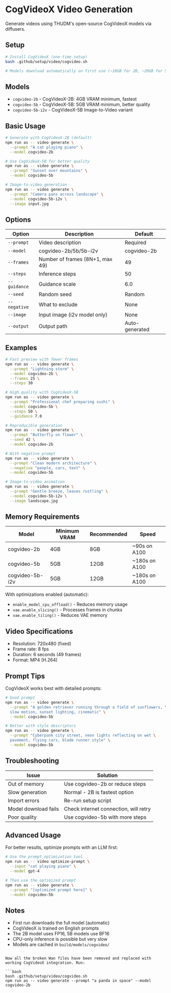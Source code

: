 # CogVideoX Video Generation

Generate videos using THUDM's open-source CogVideoX models via diffusers.

## Setup

```bash
# Install CogVideoX (one-time setup)
bash .github/setup/video/cogvideo.sh

# Models download automatically on first use (~10GB for 2B, ~20GB for 5B)
```

## Models

- `cogvideo-2b` - CogVideoX-2B: 4GB VRAM minimum, fastest
- `cogvideo-5b` - CogVideoX-5B: 5GB VRAM minimum, better quality
- `cogvideo-5b-i2v` - CogVideoX-5B Image-to-Video variant

## Basic Usage

```bash
# Generate with CogVideoX-2B (default)
npm run as -- video generate \
  --prompt "A cat playing piano" \
  --model cogvideo-2b

# Use CogVideoX-5B for better quality
npm run as -- video generate \
  --prompt "Sunset over mountains" \
  --model cogvideo-5b

# Image-to-video generation
npm run as -- video generate \
  --prompt "Camera pans across landscape" \
  --model cogvideo-5b-i2v \
  --image input.jpg
```

## Options

| Option | Description | Default |
|--------|-------------|---------|
| `--prompt` | Video description | Required |
| `--model` | cogvideo-2b/5b/5b-i2v | cogvideo-2b |
| `--frames` | Number of frames (8N+1, max 49) | 49 |
| `--steps` | Inference steps | 50 |
| `--guidance` | Guidance scale | 6.0 |
| `--seed` | Random seed | Random |
| `--negative` | What to exclude | None |
| `--image` | Input image (i2v model only) | None |
| `--output` | Output path | Auto-generated |

## Examples

```bash
# Fast preview with fewer frames
npm run as -- video generate \
  --prompt "Lightning storm" \
  --model cogvideo-2b \
  --frames 25 \
  --steps 30

# High quality with CogVideoX-5B
npm run as -- video generate \
  --prompt "Professional chef preparing sushi" \
  --model cogvideo-5b \
  --steps 50 \
  --guidance 7.0

# Reproducible generation
npm run as -- video generate \
  --prompt "Butterfly on flower" \
  --seed 42 \
  --model cogvideo-2b

# With negative prompt
npm run as -- video generate \
  --prompt "Clean modern architecture" \
  --negative "people, cars, text" \
  --model cogvideo-5b

# Image-to-video animation
npm run as -- video generate \
  --prompt "Gentle breeze, leaves rustling" \
  --model cogvideo-5b-i2v \
  --image landscape.jpg
```

## Memory Requirements

| Model | Minimum VRAM | Recommended | Speed |
|-------|--------------|-------------|-------|
| cogvideo-2b | 4GB | 8GB | ~90s on A100 |
| cogvideo-5b | 5GB | 12GB | ~180s on A100 |
| cogvideo-5b-i2v | 5GB | 12GB | ~180s on A100 |

With optimizations enabled (automatic):
- `enable_model_cpu_offload()` - Reduces memory usage
- `vae.enable_slicing()` - Processes frames in chunks
- `vae.enable_tiling()` - Reduces VAE memory

## Video Specifications

- Resolution: 720x480 (fixed)
- Frame rate: 8 fps
- Duration: 6 seconds (49 frames)
- Format: MP4 (H.264)

## Prompt Tips

CogVideoX works best with detailed prompts:

```bash
# Good prompt
npm run as -- video generate \
  --prompt "A golden retriever running through a field of sunflowers, \
  slow motion, sunset lighting, cinematic" \
  --model cogvideo-5b

# Better with style descriptors
npm run as -- video generate \
  --prompt "Cyberpunk city street, neon lights reflecting on wet \
  pavement, flying cars, blade runner style" \
  --model cogvideo-5b
```

## Troubleshooting

| Issue | Solution |
|-------|----------|
| Out of memory | Use cogvideo-2b or reduce steps |
| Slow generation | Normal - 2B is fastest option |
| Import errors | Re-run setup script |
| Model download fails | Check internet connection, will retry |
| Poor quality | Use cogvideo-5b with more steps |

## Advanced Usage

For better results, optimize prompts with an LLM first:

```bash
# Use the prompt optimization tool
npm run as -- video optimize-prompt \
  --input "cat playing piano" \
  --model gpt-4

# Then use the optimized prompt
npm run as -- video generate \
  --prompt "[optimized prompt here]" \
  --model cogvideo-5b
```

## Notes

- First run downloads the full model (automatic)
- CogVideoX is trained on English prompts
- The 2B model uses FP16, 5B models use BF16
- CPU-only inference is possible but very slow
- Models are cached in `build/models/cogvideo/`
```

Now all the broken Wan files have been removed and replaced with working CogVideoX integration. Run:

```bash
bash .github/setup/video/cogvideo.sh
npm run as -- video generate --prompt "a panda in space" --model cogvideo-2b
```